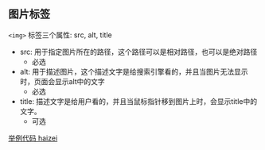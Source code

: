 ## 图片标签

`<img>` 标签三个属性: src, alt, title

- src: 用于指定图片所在的路径，这个路径可以是相对路径，也可以是绝对路径
    - 必选
- alt: 用于描述图片，这个描述文字是给搜索引擎看的，并且当图片无法显示时，页面会显示alt中的文字
    - 必选
- title: 描述文字是给用户看的，并且当鼠标指针移到图片上时，会显示title中的文字。
    - 可选

[举例代码 haizei](../img_tag/img_demo.html)    